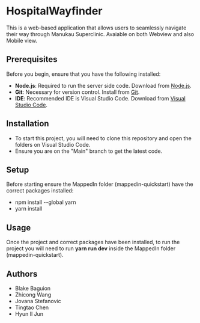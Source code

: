 # HospitalWayfinder
This is a web-based application that allows users to seamlessly navigate their way through Manukau Superclinic. Avaiable on both
Webview and also Mobile view. 

## Prerequisites
Before you begin, ensure that you have the following installed:
* **Node.js**: Required to run the server side code. Download from [Node.js](https://nodejs.org/en).
* **Git**: Necessary for version control. Install from [Git](https://git-scm.com/downloads).
* **IDE**: Recommended IDE is Visual Studio Code. Download from [Visual Studio Code](https://code.visualstudio.com/).

## Installation
* To start this project, you will need to clone this repository and open the folders on Visual Studio Code.
* Ensure you are on the "Main" branch to get the latest code.

## Setup
Before starting ensure the MappedIn folder (mappedin-quickstart) have the correct packages installed:
* npm install --global yarn
* yarn install

## Usage
Once the project and correct packages have been installed, to run the project you will need to run **yarn run dev** inside the MappedIn folder (mappedin-quickstart).

## Authors
* Blake Baguion
* Zhicong Wang 
* Jovana Stefanovic
* Tingtao Chen
* Hyun Il Jun